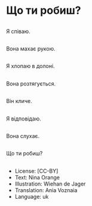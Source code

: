 # Що ти робиш?

##
Я співаю.

##
Вона махає рукою.

##
Я хлопаю в долоні.

##
Вона розтягується.

##
Він кличе.

##
Я відповідаю.

##
Вона слухає.

##
Що ти робиш?

##
* License: [CC-BY]
* Text: Nina Orange
* Illustration: Wiehan de Jager
* Translation: Ania Voznaia
* Language: uk
